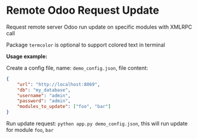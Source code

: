 # Remote Odoo Request Update

Request remote server Odoo run update on specific modules with XMLRPC call

Package `termcolor` is optional to support colored text in terminal

**Usage example:**

Create a config file, name: `demo_config.json`, file content:
```json
{
    "url": "http://localhost:8069",
    "db": "my_database",
    "username": "admin",
    "password": "admin",
    "modules_to_update": ["foo", "bar"]
}
```

Run update request: `python app.py demo_config.json`, this will run update for module `foo`, `bar`
